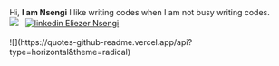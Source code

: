 <div align='left' style="border:1;">
Hi, <b>I am Nsengi</b> I like writing codes when I am not busy writing codes. <br/>
</div>
  <div>
    <img src="https://www.codewars.com/users/iAmNsengi/badges/large"/> &nbsp;
    <a href="https://www.linkedin.com/in/eliezer-nsengi-6530b0285" rel="nofollow noreferrer">
    <img src="https://i.sstatic.net/gVE0j.png" alt="linkedin"> Eliezer Nsengi
  </a>
  </div> 
  <br/>
![](https://quotes-github-readme.vercel.app/api?type=horizontal&theme=radical)

<img src="https://komarev.com/ghpvc/?username=iAmNsengi&style=flat-square&color=blue" alt=""/>
